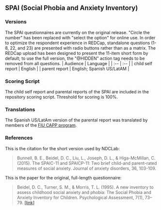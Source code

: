 ## SPAI (Social Phobia and Anxiety Inventory)

### Versions
The SPAI questionnaires are currently on the original release.  "Circle the number" has been replaced with "select the option" for online use. In order to optimize the respondent experience in REDCap, standalone questions (1-8, 22, and 23) are presented with radio buttons rather than as a matrix. The REDCap upload has been designed to present the 11-item short form by default; to use the full version, the "@HIDDEN" action tag needs to be removed from all questions.
| Audience | Language |
| :--  | :--  |
| child self report | English  |
| parent report | English; Spanish US/LatAM |


### Scoring Script
The child self report and parental reports of the SPAI are included in the repository scoring script. Threshold for scoring is 100%.


### Translations
The Spanish US/LatAm version of the parental report was translated by members of the [FIU CAPP program](https://capp.fiu.edu/).


### References
This is the citation for the short version used by NDCLab:
> Bunnell, B. E., Beidel, D. C., Liu, L., Joseph, D. L., & Higa-McMillan, C. (2015). The SPAIC-11 and SPAICP-11: Two brief child-and parent-rated measures of social anxiety. Journal of anxiety disorders, 36, 103-109.

This is the paper for the original, full-length questionnaire:
> Beidel, D. C., Turner, S. M., & Morris, T. L. (1995). A new inventory to assess childhood social anxiety and phobia: The Social Phobia and Anxiety Inventory for Children. Psychological Assessment, 7(1), 73–79. [[link]](https://psycnet.apa.org/record/1995-27642-001)